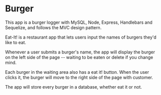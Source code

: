 # Burger
This app is a burger logger with MySQL, Node, Express, Handlebars and Sequelize, and follows the MVC design pattern.

Eat-It! is a restaurant app that lets users input the names of burgers they'd like to eat.

Whenever a user submits a burger's name, the app will display the burger on the left side of the page -- waiting to be eaten or delete if you change mind.

Each burger in the waiting area also has a eat it! button. When the user clicks it, the burger will move to the right side of the page with customer.

The app will store every burger in a database, whether eat it or not.